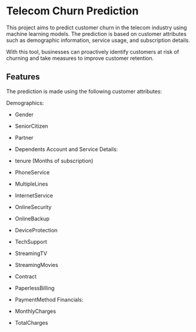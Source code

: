 
# Telecom Churn Prediction

This project aims to predict customer churn in the telecom industry using machine learning models. The prediction is based on customer attributes such as demographic information, service usage, and subscription details.

With this tool, businesses can proactively identify customers at risk of churning and take measures to improve customer retention.


## Features
The prediction is made using the following customer attributes:

Demographics:

- Gender
- SeniorCitizen
- Partner
- Dependents
Account and Service Details:

- tenure (Months of subscription)
- PhoneService
- MultipleLines
- InternetService
- OnlineSecurity
- OnlineBackup
- DeviceProtection
- TechSupport
- StreamingTV
- StreamingMovies
- Contract
- PaperlessBilling
- PaymentMethod
Financials:
- MonthlyCharges
- TotalCharges


